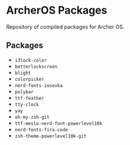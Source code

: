 # ArcherOS Packages
Repository of compiled packages for Archer OS.

## Packages

- `i3lock-color`
- `betterlockscreen`
- `blight`
- `colorpicker`
- `nerd-fonts-iosevka`
- `polybar`
- `ttf-feather`
- `tty-clock`
- `yay`
- `oh-my-zsh-git`
- `ttf-meslo-nerd-font-powerlevel10k`
- `nerd-fonts-fira-code`
- `zsh-theme-powerlevel10k-git`
